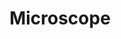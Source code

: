 ---
title: Microscope
menu:
  sidebar:
    name: Microscope
    identifier: microscope
    parent: projects
    weight: 20
---